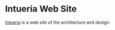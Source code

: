 Intueria Web Site
=================

[Intueria][1] is a web site of the architecture and design.

[1]: http://www.intueria.com.br

